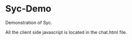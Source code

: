 Syc-Demo
========

Demonstration of Syc.

All the client side javascript is located in the chat.html file.
